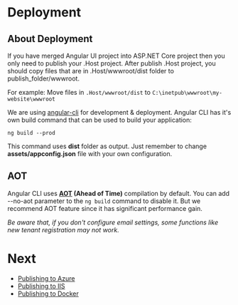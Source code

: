 # Deployment

## About Deployment

If you have merged Angular UI project into ASP.NET Core project then you  only need to publish your .Host project. After publish .Host project, you should copy files that are in .Host/wwwroot/dist folder to publish_folder/wwwroot. 

For example: Move files in `.Host/wwwroot/dist` to `C:\inetpub\wwwroot\my-website\wwwroot`

We are using [angular-cli](https://cli.angular.io/) for development & deployment. Angular CLI has it's own build command that can be used to build your application:

```
ng build --prod
```

This command uses **dist** folder as output. Just remember to change **assets/appconfig.json** file with your own configuration.

## AOT

Angular CLI uses **[AOT](https://angular.io/docs/ts/latest/cookbook/aot-compiler.html) (Ahead of Time)** compilation by default. You can add --no-aot parameter
to the `ng build` command to disable it. But we recommend AOT feature since it has significant performance gain.

*Be aware that, if you don't configure email settings, some functions like new tenant registration may not work.*

# Next

* [Publishing to Azure](Deployment-Angular-Publish-Azure)
* [Publishing to IIS](Deployment-Angular-Publish-IIS)
* [Publishing to Docker](Deployment-Angular-Docker)



